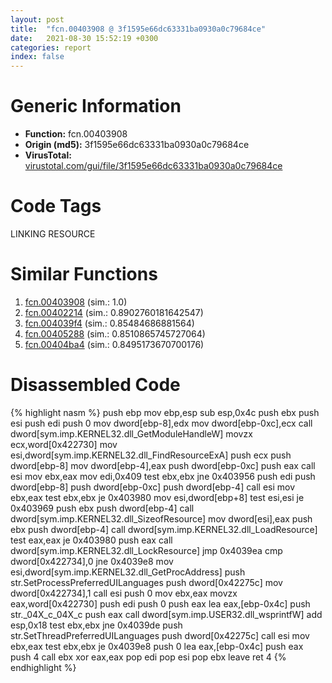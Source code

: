 ```yaml
---
layout: post
title:  "fcn.00403908 @ 3f1595e66dc63331ba0930a0c79684ce"
date:   2021-08-30 15:52:19 +0300
categories: report
index: false
---
```


# Generic Information
- **Function:** fcn.00403908
- **Origin (md5):** 3f1595e66dc63331ba0930a0c79684ce
- **VirusTotal:** [virustotal.com/gui/file/3f1595e66dc63331ba0930a0c79684ce][virustotal_ref]

# Code Tags
<span class="tag" id="LINKING">LINKING</span>
<span class="tag" id="RESOURCE">RESOURCE</span>


# Similar Functions

1. [fcn.00403908][similar_1_ref] (sim.: 1.0)
2. [fcn.00402214][similar_2_ref] (sim.: 0.8902760181642547)
3. [fcn.004039f4][similar_3_ref] (sim.: 0.85484686881564)
4. [fcn.00405288][similar_4_ref] (sim.: 0.8510865745727064)
5. [fcn.00404ba4][similar_5_ref] (sim.: 0.8495173670700176)


# Disassembled Code

{% highlight nasm %}
push ebp
mov ebp,esp
sub esp,0x4c
push ebx
push esi
push edi
push 0
mov dword[ebp-8],edx
mov dword[ebp-0xc],ecx
call dword[sym.imp.KERNEL32.dll_GetModuleHandleW]
movzx ecx,word[0x422730]
mov esi,dword[sym.imp.KERNEL32.dll_FindResourceExA]
push ecx
push dword[ebp-8]
mov dword[ebp-4],eax
push dword[ebp-0xc]
push eax
call esi
mov ebx,eax
mov edi,0x409
test ebx,ebx
jne 0x403956
push edi
push dword[ebp-8]
push dword[ebp-0xc]
push dword[ebp-4]
call esi
mov ebx,eax
test ebx,ebx
je 0x403980
mov esi,dword[ebp+8]
test esi,esi
je 0x403969
push ebx
push dword[ebp-4]
call dword[sym.imp.KERNEL32.dll_SizeofResource]
mov dword[esi],eax
push ebx
push dword[ebp-4]
call dword[sym.imp.KERNEL32.dll_LoadResource]
test eax,eax
je 0x403980
push eax
call dword[sym.imp.KERNEL32.dll_LockResource]
jmp 0x4039ea
cmp dword[0x422734],0
jne 0x4039e8
mov esi,dword[sym.imp.KERNEL32.dll_GetProcAddress]
push str.SetProcessPreferredUILanguages
push dword[0x42275c]
mov dword[0x422734],1
call esi
push 0
mov ebx,eax
movzx eax,word[0x422730]
push edi
push 0
push eax
lea eax,[ebp-0x4c]
push str._04X_c_04X_c
push eax
call dword[sym.imp.USER32.dll_wsprintfW]
add esp,0x18
test ebx,ebx
jne 0x4039de
push str.SetThreadPreferredUILanguages
push dword[0x42275c]
call esi
mov ebx,eax
test ebx,ebx
je 0x4039e8
push 0
lea eax,[ebp-0x4c]
push eax
push 4
call ebx
xor eax,eax
pop edi
pop esi
pop ebx
leave 
ret 4
{% endhighlight %}


[similar_1_ref]: /report/fcn.00403908@4c8869bb42f854640703b6ddda29ee38
[similar_2_ref]: /report/fcn.00402214@0cb2d61ee2bb08c35289961542a08513
[similar_3_ref]: /report/fcn.004039f4@0cb2d61ee2bb08c35289961542a08513
[similar_4_ref]: /report/fcn.00405288@0aa2d73a5300dff2412388945614b507
[similar_5_ref]: /report/fcn.00404ba4@3f1595e66dc63331ba0930a0c79684ce
[virustotal_ref]: https://www.virustotal.com/gui/file/3f1595e66dc63331ba0930a0c79684ce